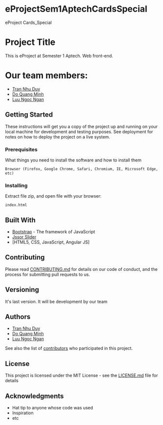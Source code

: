 # eProjectSem1AptechCardsSpecial
eProject Cards_Special

# Project Title

This is eProject at Semester 1 Aptech. Web front-end. 
# Our team members:
* [Tran Nhu Duy](https://github.com/nhuduy)
* [Do Quang Minh](https://github.com/minhdo501)
* [Luu Ngoc Ngan](https://github.com/lnngana17001)

## Getting Started

These instructions will get you a copy of the project up and running on your local machine for development and testing purposes. See deployment for notes on how to deploy the project on a live system.

### Prerequisites

What things you need to install the software and how to install them

```
Browser (Firefox, Google Chrome, Safari, Chromium, IE, Microsoft Edge, etc)
```

### Installing

Extract file zip, and open file with your browser:

```
index.html
```
## Built With

* [Bootstrap](https://getbootstrap.com/) - The framework of JavaScript
* [Jssor Slider](https://www.jssor.com/)
* [HTML5, CSS, JavaScript, Angular JS]

## Contributing

Please read [CONTRIBUTING.md](#) for details on our code of conduct, and the process for submitting pull requests to us.

## Versioning

It's last version. It will be development by our team

## Authors

* [Tran Nhu Duy](https://github.com/nhuduy)
* [Do Quang Minh](https://github.com/minhdo501)
* [Luu Ngoc Ngan](https://github.com/lnngana17001)

See also the list of [contributors](https://github.com/nhuduy/eProjectSem1AptechCardsSpecial/contributors) who participated in this project.

## License

This project is licensed under the MIT License - see the [LICENSE.md](https://github.com/nhuduy/eProjectSem1AptechCardsSpecial/blob/master/LICENSE) file for details

## Acknowledgments

* Hat tip to anyone whose code was used
* Inspiration
* etc
